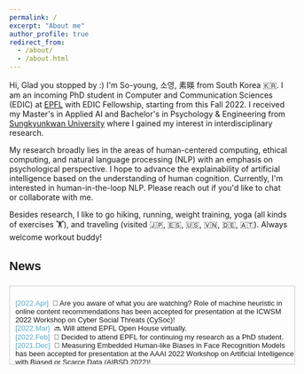 ```yaml
---
permalink: /
excerpt: "About me"
author_profile: true
redirect_from: 
  - /about/
  - /about.html
---
```



Hi, Glad you stopped by :) I'm So-young, 소영, 素暎 from South Korea 🇰🇷. 
I am an incoming PhD student in Computer and Communication Sciences (EDIC) at [EPFL](https://www.epfl.ch/education/phd/edic-computer-and-communication-sciences/) with EDIC Fellowship, starting from this Fall 2022. I received my Master's in Applied AI and Bachelor's in Psychology & Engineering from [Sungkyunkwan University](https://www.skku.edu/eng/) where I gained my interest in interdisciplinary research. 

My research broadly lies in the areas of human-centered computing, ethical computing, and natural language processing (NLP) with an emphasis on psychological perspective. I hope to advance the explainability of artificial intelligence based on the understanding of human cognition. Currently, I'm interested in human-in-the-loop NLP. Please reach out if you'd like to chat or collaborate with me. 

Besides research, I like to go hiking, running, weight training, yoga (all kinds of exercises 🏋️), and traveling (visited 🇯🇵, 🇪🇸, 🇺🇸, 🇻🇳, 🇩🇪, 🇦🇹). Always welcome workout buddy!


<h3 style="font-size: 22px; font-family: Raleway, sans-serif;">News</h3>

<div style="height:130px;width:100%;margin-right:25px;margin-bottom:5px;display:inline-block;text-align:left;padding-left:10px;padding-top:10px;border:1px solid #ccc;overflow:auto;font:13px Merriweather, sans-serif;">

<span style="color: #52adc8;">[2022.Apr]</span>&nbsp;&nbsp;🥳 Are you aware of what you are watching? Role of machine heuristic in online content recommendations has been accepted for presentation at the ICWSM 2022 Workshop on Cyber Social Threats (CySoc)!
<br>
<span style="color: #52adc8;">[2022.Mar]</span>&nbsp;&nbsp;🔜 Will attend EPFL Open House virtually.
<br>
<span style="color: #52adc8;">[2022.Feb]</span>&nbsp;&nbsp;🤩 Decided to attend EPFL for continuing my research as a PhD student.
<br>
<span style="color: #52adc8;">[2021.Dec]</span>&nbsp;&nbsp;🥳 Measuring Embedded Human-like Biases in Face Recognition Models has been accepted for presentation at the AAAI 2022 Workshop on Artificial Intelligence with Biased or Scarce Data (AIBSD 2022)!

</div>
